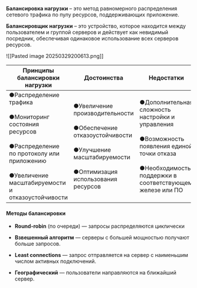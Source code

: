 **Балансировка нагрузки** – это метод равномерного распределения сетевого трафика по пулу ресурсов, поддерживающих приложение.

**Балансировщик нагрузки** – это устройство, которое находится между пользователем и группой серверов и действует как невидимый посредник, обеспечивая одинаковое использование всех серверов ресурсов.

![[Pasted image 20250329200613.png]]


| Принципы балансировки нагрузки                                                                                                                                          | Достоинства                                                                                                                                         | Недостатки                                                                                                                                                         |
| ----------------------------------------------------------------------------------------------------------------------------------------------------------------------- | --------------------------------------------------------------------------------------------------------------------------------------------------- | ------------------------------------------------------------------------------------------------------------------------------------------------------------------ |
| ●Распределение трафика<br><br>●Мониторинг состояния ресурсов<br><br>●Распределение по протоколу или приложению<br><br>●Увеличение масштабируемости и отказоустойчивости | ●Увеличение производительности<br><br>●Обеспечение отказоустойчивости<br><br>●Улучшение масштабируемости<br><br>●Оптимизация использования ресурсов | ●Дополнительная сложность настройки и управления<br><br>●Возможность появления единой точки отказа<br><br>●Необходимость поддержки в соответствующем железе или ПО |

#### Методы балансировки
 
- **Round-robin** (по очереди) — запросы распределяются циклически

- **Взвешенный алгоритм** — серверы с большей мощностью получают больше запросов.    

- **Least connections** — запрос отправляется на сервер с наименьшим числом активных подключений.

- **Географический** — пользователи направляются на ближайший сервер.